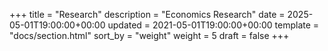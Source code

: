 +++
title = "Research"
description = "Economics Research"
date = 2025-05-01T19:00:00+00:00
updated = 2021-05-01T19:00:00+00:00
template = "docs/section.html"
sort_by = "weight"
weight = 5
draft = false
+++

